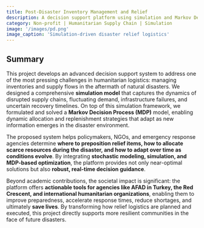 ```yaml
---
title: Post-Disaster Inventory Management and Relief
description: A decision support platform using simulation and Markov Decision Processes (MDPs) to optimize post-disaster inventory prepositioning, allocation, and distribution under uncertainty.
category: Non-profit | Humanitarian Supply Chain | Simulation
image: '/images/pd.png'
image_caption: 'Simulation-driven disaster relief logistics'
---
```


## Summary

This project develops an advanced decision support system to address one of the most pressing challenges in humanitarian logistics: managing inventories and supply flows in the aftermath of natural disasters. We designed a comprehensive **simulation model** that captures the dynamics of disrupted supply chains, fluctuating demand, infrastructure failures, and uncertain recovery timelines. On top of this simulation framework, we formulated and solved a **Markov Decision Process (MDP)** model, enabling dynamic allocation and replenishment strategies that adapt as new information emerges in the disaster environment.  

The proposed system helps policymakers, NGOs, and emergency response agencies determine **where to preposition relief items, how to allocate scarce resources during the disaster, and how to adapt over time as conditions evolve**. By integrating **stochastic modeling, simulation, and MDP-based optimization**, the platform provides not only near-optimal solutions but also **robust, real-time decision guidance**.  

Beyond academic contributions, the societal impact is significant: the platform offers **actionable tools for agencies like AFAD in Turkey, the Red Crescent, and international humanitarian organizations**, enabling them to improve preparedness, accelerate response times, reduce shortages, and ultimately **save lives**. By transforming how relief logistics are planned and executed, this project directly supports more resilient communities in the face of future disasters.